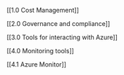 
[[1.0 Cost Management]]

[[2.0 Governance and compliance]]

[[3.0 Tools for interacting with Azure]]

[[4.0 Monitoring tools]]

[[4.1 Azure Monitor]]

